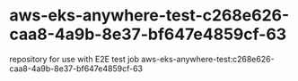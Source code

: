 # aws-eks-anywhere-test-c268e626-caa8-4a9b-8e37-bf647e4859cf-63
repository for use with E2E test job aws-eks-anywhere-test:c268e626-caa8-4a9b-8e37-bf647e4859cf-63
